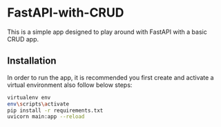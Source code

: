 # FastAPI-with-CRUD

This is a simple app designed to play around with FastAPI with a basic CRUD app.


## Installation
In order to run the app, it is recommended you first create and activate a virtual environment also follow below steps:
```bash
virtualenv env
env\scripts\activate
pip install -r requirements.txt
uvicorn main:app --reload
```